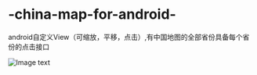 # -china-map-for-android-
android自定义View（可缩放，平移，点击）,有中国地图的全部省份具备每个省份的点击接口  

![Image text](https://github.com/AndroidCloud/-china-map-for-android-/blob/master/DemoImg/GIF.gif)
